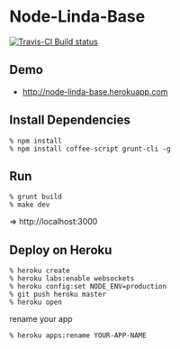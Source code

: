 Node-Linda-Base
===============

[![Travis-CI Build status](https://travis-ci.org/node-linda/node-linda-base.png)](https://travis-ci.org/node-linda/node-linda-base)


Demo
----

* http://node-linda-base.herokuapp.com


Install Dependencies
--------------------

    % npm install
    % npm install coffee-script grunt-cli -g


Run
---

    % grunt build
    % make dev

=> http://localhost:3000


Deploy on Heroku
----------------

    % heroku create
    % heroku labs:enable websockets
    % heroku config:set NODE_ENV=production
    % git push heroku master
    % heroku open

rename your app

    % heroku apps:rename YOUR-APP-NAME
